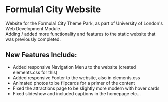 # Formula1 City Website
Website for the Formula1 City Theme Park, as part of University of London's Web Development Module.   
Adding / added more functionality and features to the static website that was previously completed. 

## New Features Include:  
- Added responsive Navigation Menu to the website (created elements.css for this)  
- Added responsive Footer to the website, also in elements.css
- Animated photos to be flipcards for a primer of the content 
- Fixed the attractions page to be slightly more modern with hover cards
- Fixed slideshow and included captions in the homepage
etc...
